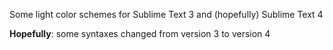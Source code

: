 Some light color schemes for Sublime Text 3 and (hopefully) Sublime Text 4

**Hopefully**: some syntaxes changed from version 3 to version 4
